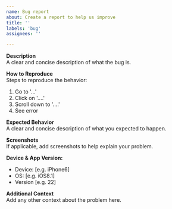 ```yaml
---
name: Bug report
about: Create a report to help us improve
title: ''
labels: 'bug'
assignees: ''

---
```


**Description**  
A clear and concise description of what the bug is.

**How to Reproduce**  
Steps to reproduce the behavior:
1. Go to '...'
2. Click on '....'
3. Scroll down to '....'
4. See error

**Expected Behavior**  
A clear and concise description of what you expected to happen.

**Screenshots**  
If applicable, add screenshots to help explain your problem.

**Device & App Version:**  
 - Device: [e.g. iPhone6]
 - OS: [e.g. iOS8.1]
 - Version [e.g. 22]

**Additional Context**  
Add any other context about the problem here.
